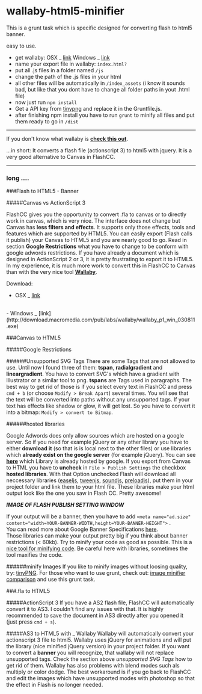 # wallaby-html5-minifier
This is a grunt task which is specific designed for converting flash to html5 banner.

easy to use. 
- get wallaby: OSX _ [link](http://download.macromedia.com/pub/labs/wallaby/wallaby_p1_mac_030811.dmg)
Windows _ [link](http://download.macromedia.com/pub/labs/wallaby/wallaby_p1_win_030811.exe) 
- name your export file in wallaby: `` index.html? ``
- put all .js files in a folder named `` /js ``
- change the path of the .js files in your html
- all other files will be automatically in `` /index_assets `` (i know it sounds bad, but like that you dont have to change all folder paths in yout .html file)
- now just run `` npm install ``
- Get a API key from [tinypng](https://tinypng.com/developers) and replace it in the Gruntfile.js.
- after finishing npm install you have to run `` grunt `` to minify all files and put them ready to go in `` /dist ``


- - - 

If you don't know what wallaby is  **[check this out](https://helpx.adobe.com/flash/using/creating-publishing-html5-canvas-document.html)**.

...in short: It converts a flash file (actionscript 3) to html5 with jquery. It is a very good alternative to Canvas in FlashCC. 

- - - 

### long ....

###Flash to HTML5 - Banner


#####Canvas vs ActionScript 3

FlashCC gives you the opportunity to convert .fla to canvas or to directly work in canvas, which is very nice. The interface does not change but Canvas has **less filters and effects**. It supports only those effects, tools and features which are supported by HTML5. You can easily export (Flash calls it publish) your Canvas to HTML5 and you are nearly good to go. Read in section **Google Restrictions** what you have to change to be conform with google adwords restrictions.
If you have already a document which is designed in ActionScript 2 or 3, it is pretty frustrating to export it to HTML5. In my experience, it is much more work to convert this in FlashCC to Canvas than with the very nice tool **[Wallaby](https://helpx.adobe.com/flash/using/creating-publishing-html5-canvas-document.html)**.

Download:
<br />
- OSX _ [link](http://download.macromedia.com/pub/labs/wallaby/wallaby_p1_mac_030811.dmg)
<br />
- Windows _ [link](http://download.macromedia.com/pub/labs/wallaby/wallaby_p1_win_030811.exe) 


###Canvas to HTML5


#####Google Restrictions

######Unsupported SVG Tags
There are some Tags that are not allowed to use. Until now I found three of them: **tspan**, **radialgradient** and **lineargradient**. You have to convert SVG's which have a gradient with Illustrator or a similar tool to png. **tspans** are Tags used in paragraphs. The best way to get rid of those is if you select every text in FlashCC and press ``cmd + b`` (or choose ``Modify > Break Apart``) several times. You will see that the text will be converted into paths without any unsupported tags. If your text has effects like shadow or glow, it will get lost. So you have to convert it into a bitmap: ``Modify > convert to Bitmap``.

######hosted libraries

Google Adwords does only allow sources which are hosted on a google server. So if you need for example jQuery or any other library you have to either **download it** (so that is is local next to the other files) or use libraries which **already exist on the google server** (for example jQuery). You can see **[here](https://developers.google.com/speed/libraries/)** which Library is already hosted by google. 
If you export from Canvas to HTML you have to **uncheck** in ``File > Publish Settings`` the checkbox **hosted libraries**. With that Option unchecked Flash will download all neccessary libraries ([easeljs](https://github.com/createjs/easeljs/), [tweenjs](https://github.com/createjs/tweenjs/), [soundjs](https://github.com/createjs/soundjs/), [preloadjs](https://github.com/createjs/preloadjs/)), put them in your project folder and link them to your html file. These libraries make your html output look like the one you saw in Flash CC. Pretty awesome!

***IMAGE OF FLASH PUBLISH SETTING WINDOW***

If your output will be a banner, then you have to add ``<meta name="ad.size" content="width=YOUR-BANNER-WIDTH,height=YOUR-BANNER-HEIGHT">`` .
<br />
You can read more about Google Banner Specifications [here](https://support.google.com/adwordspolicy/answer/176108?hl=de).
<br />
Those libraries can make your output pretty big if you think about banner restrictions (< 60kb). Try to minify your code as good as possible. This is a [nice tool for minifying code](http://25.io/smaller/). Be careful here with libraries, sometimes the tool maxifies the code.

######minify Images
If you like to minify images without loosing quality, try: [tinyPNG](https://tinypng.com/). For those who want to use grunt, check out: [image minifier comparison](http://jamiemason.github.io/ImageOptim-CLI/comparison/all/imagealpha-and-imageoptim/asc/) and use this grunt task.


###.fla to HTML5

#####ActionScript 3
If you have a AS2 flash file, FlashCC will automatically convert it to AS3. I couldn't find any issues with that. It is highly recommended to save the document in AS3 directly after you opened it (just press ``cmd + s``).

#####AS3 to HTML5 with _ Wallaby
Wallaby will automatically convert your actionscript 3 file to html5. Wallaby uses jQuery for animations and will put the library (nice minified jQuery version) in your project folder.
If you want to convert a **banner** you will recognize, that wallaby will not replace unsupported tags. Check the section above *unsupported SVG Tags* how to get rid of them. Wallaby has also problems with blend modes such als multiply or color dodge. The best workaround is if you go back to FlashCC and edit the images which have unsupported modes with photoshop so that the effect in Flash is no longer needed.
